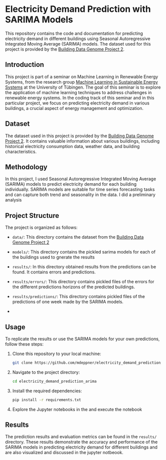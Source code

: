 # Electricity Demand Prediction with SARIMA Models

This repository contains the code and documentation for predicting electricity demand in different buildings using Seasonal Autoregressive Integrated Moving Average (SARIMA) models. The dataset used for this project is provided by the [Building Data Genome Project 2](https://github.com/buds-lab/building-data-genome-project-2).

## Introduction

This project is part of a seminar on Machine Learning in Renewable Energy Systems, from the research group [Machine Learning in Sustainable Energy Systems](https://www.mlsustainableenergy.com/) at the University of Tübingen. The goal of this seminar is to explore the application of machine learning techniques to address challenges in renewable energy systems. In the coding track of this seminar and in this particular project, we focus on predicting electricity demand in various buildings, a crucial aspect of energy management and optimization.

## Dataset

The dataset used in this project is provided by the [Building Data Genome Project 2](https://github.com/buds-lab/building-data-genome-project-2). It contains valuable information about various buildings, including historical electricity consumption data, weather data, and building characteristics.

## Methodology

In this project, I used Seasonal Autoregressive Integrated Moving Average (SARIMA) models to predict electricity demand for each building individually. SARIMA models are suitable for time series forecasting tasks and can capture both trend and seasonality in the data. I did a preliminary analysis 

## Project Structure

The project is organized as follows:

- `data/`: This directory contains the dataset from the [Building Data Genome Project 2](https://github.com/buds-lab/building-data-genome-project-2)

- `models/`: This directory contains the pickled sarima models for each of the buildings used to gnerate the results


- `results/`: In this directory obtained results from the predictions can be found. It contains errors and predictions.

- `results/errors/`: This directory contains pickled files of the errors for the different predictions horizons of the predicted buildings.

- `results/predictions/`: This directory contains pickled files of the predictions of one week made by the SARIMA models.
- 

## Usage

To replicate the results or use the SARIMA models for your own predictions, follow these steps:

1. Clone this repository to your local machine:

   ```bash
   git clone https://github.com/mdeppner/electricity_demand_prediction_arima.git
   ```

2. Navigate to the project directory:

   ```bash
   cd electricity_demand_prediction_arima
   ```

3. Install the required dependencies:

   ```bash
   pip install -r requirements.txt
   ```

4. Explore the Jupyter notebooks in the and execute the notebook 

## Results

The prediction results and evaluation metrics can be found in the `results/` directory. These results demonstrate the accuracy and performance of the SARIMA models in predicting electricity demand for different buildings and are also visualized and discussed in the jupyter notbeook.
